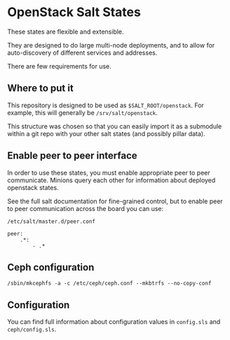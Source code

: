 OpenStack Salt States
=====================

These states are flexible and extensible.

They are designed to do large multi-node deployments, and to allow for
auto-discovery of different services and addresses.

There are few requirements for use.

Where to put it
---------------

This repository is designed to be used as `$SALT_ROOT/openstack`. For
example, this will generally be `/srv/salt/openstack`.

This structure was chosen so that you can easily import it as a submodule
within a git repo with your other salt states (and possibly pillar data).

Enable peer to peer interface
-----------------------------

In order to use these states, you must enable appropriate peer to peer
communicate. Minions query each other for information about deployed
openstack states.

See the full salt documentation for fine-grained control, but to enable
peer to peer communication across the board you can use:

`/etc/salt/master.d/peer.conf`

    peer:
        .*:
            - .*

Ceph configuration
------------------

    /sbin/mkcephfs -a -c /etc/ceph/ceph.conf --mkbtrfs --no-copy-conf

Configuration
-------------

You can find full information about configuration values in `config.sls` and
`ceph/config.sls`.
